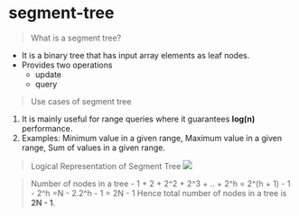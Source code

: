 # segment-tree

>What is a segment tree?
   - It is a binary tree that has input array elements as leaf nodes.
   - Provides two operations
      - update
      - query

>Use cases of segment tree
   1. It is mainly useful for range queries where it guarantees **log(n)** performance.
   2. Examples: Minimum value in a given range, Maximum value in a given range, Sum of values in a given range.

>Logical Representation of Segment Tree
      ![](https://github.com/balaprojects/images/blob/master/SegmentTree_LogicalRepresentation.PNG)

>Number of nodes in a tree
    - 1 + 2 + 2^2 + 2^3 + .. + 2^h = 2^(h + 1) - 1
    - 2^h =N
    - 2.2^h - 1 = 2N - 1
    Hence total number of nodes in a tree is **2N - 1**.
